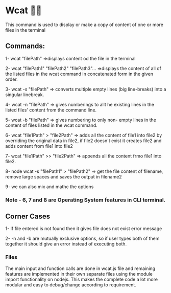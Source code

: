 # Wcat 🚀🚀

This command is used to display or make a copy of content of one or more files in the terminal


## Commands:

1- wcat "filePath" =>displays content od the file in the terminal

2- wcat "filePath1" "filePath2" "filePath3"... =>displays the content of all of the listed files in the wcat command in concatenated form in the given order.

3- wcat -s "filePath" => converts multiple empty lines (big line-breaks) into a singular linebreak.

4- wcat -n "filePath" => gives numberings to allt he existing lines in the listed files' content from the command line.

5- wcat -b "filePath" => gives numbering to only non- empty lines in the content of files listed in the wcat command.

6- wcat "file1Path" > "file2Path"   => adds all the content of file1 into file2 by overriding the original data in file2, if file2 doesn't exist it creates file2 and adds content from file1 into file2

7- wcat "file1Path" >> "file2Path"  => appends all the content frmo file1 into file2. 

8- node wcat -s "filePath1" > "filePath2" => get the file content of filename, remove large spaces and saves the output in filename2

9- we can also mix and mathc the options

### Note - 6, 7 and 8 are Operating System features in CLI terminal.


## Corner Cases
1- If file entered is not found then it gives file does not exist error message

2- -n and -b are mutually exclusive options, so if user types both of them together it should give an error instead of executing both.

### Files 

The main input and function calls are done in wcat.js file and remaining features are implemented in their own separate files using the module import functionality on nodejs. This makes the complete code a lot more modular and easy to debug/change according to requirement.